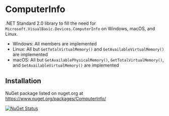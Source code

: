 # ComputerInfo
.NET Standard 2.0 library to fill the need for `Microsoft.VisualBasic.Devices.ComputerInfo` on Windows, macOS, and Linux.

- Windows: All members are implemented
- Linux: All but `GetTotalVirtualMemory()` and `GetAvailableVirtualMemory()` are implemented
- macOS: All but `GetAvailablePhysicalMemory()`, `GetTotalVirtualMemory()`, and `GetAvailableVirtualMemory()` are implemented

## Installation

NuGet package listed on nuget.org at https://www.nuget.org/packages/ComputerInfo/

[![NuGet Status](http://img.shields.io/nuget/v/ComputerInfo.svg?style=flat)](https://www.nuget.org/packages/ComputerInfo/)